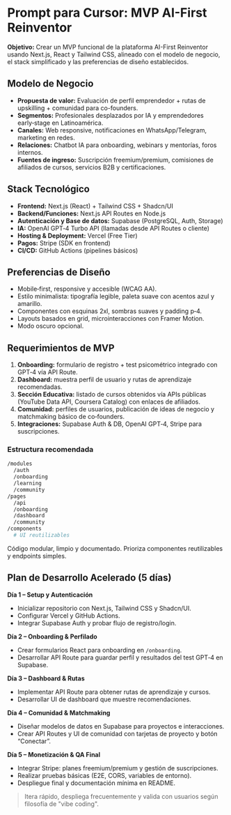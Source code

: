 # Prompt para Cursor: MVP AI-First Reinventor

**Objetivo:** Crear un MVP funcional de la plataforma AI-First Reinventor usando Next.js, React y Tailwind CSS, alineado con el modelo de negocio, el stack simplificado y las preferencias de diseño establecidos.

## Modelo de Negocio

* **Propuesta de valor:** Evaluación de perfil emprendedor + rutas de upskilling + comunidad para co-founders.
* **Segmentos:** Profesionales desplazados por IA y emprendedores early‑stage en Latinoamérica.
* **Canales:** Web responsive, notificaciones en WhatsApp/Telegram, marketing en redes.
* **Relaciones:** Chatbot IA para onboarding, webinars y mentorías, foros internos.
* **Fuentes de ingreso:** Suscripción freemium/premium, comisiones de afiliados de cursos, servicios B2B y certificaciones.

## Stack Tecnológico

* **Frontend:** Next.js (React) + Tailwind CSS + Shadcn/UI
* **Backend/Funciones:** Next.js API Routes en Node.js
* **Autenticación y Base de datos:** Supabase (PostgreSQL, Auth, Storage)
* **IA:** OpenAI GPT‑4 Turbo API (llamadas desde API Routes o cliente)
* **Hosting & Deployment:** Vercel (Free Tier)
* **Pagos:** Stripe (SDK en frontend)
* **CI/CD:** GitHub Actions (pipelines básicos)

## Preferencias de Diseño

* Mobile‑first, responsive y accesible (WCAG AA).
* Estilo minimalista: tipografía legible, paleta suave con acentos azul y amarillo.
* Componentes con esquinas 2xl, sombras suaves y padding p‑4.
* Layouts basados en grid, microinteracciones con Framer Motion.
* Modo oscuro opcional.

## Requerimientos de MVP

1. **Onboarding:** formulario de registro + test psicométrico integrado con GPT‑4 vía API Route.
2. **Dashboard:** muestra perfil de usuario y rutas de aprendizaje recomendadas.
3. **Sección Educativa:** listado de cursos obtenidos vía APIs públicas (YouTube Data API, Coursera Catalog) con enlaces de afiliados.
4. **Comunidad:** perfiles de usuarios, publicación de ideas de negocio y matchmaking básico de co‑founders.
5. **Integraciones:** Supabase Auth & DB, OpenAI GPT‑4, Stripe para suscripciones.

### Estructura recomendada

```bash
/modules
  /auth
  /onboarding
  /learning
  /community
/pages
  /api
  /onboarding
  /dashboard
  /community
/components
  # UI reutilizables
```

Código modular, limpio y documentado. Prioriza componentes reutilizables y endpoints simples.

## Plan de Desarrollo Acelerado (5 días)

**Día 1 – Setup y Autenticación**

* Inicializar repositorio con Next.js, Tailwind CSS y Shadcn/UI.
* Configurar Vercel y GitHub Actions.
* Integrar Supabase Auth y probar flujo de registro/login.

**Día 2 – Onboarding & Perfilado**

* Crear formularios React para onboarding en `/onboarding`.
* Desarrollar API Route para guardar perfil y resultados del test GPT‑4 en Supabase.

**Día 3 – Dashboard & Rutas**

* Implementar API Route para obtener rutas de aprendizaje y cursos.
* Desarrollar UI de dashboard que muestre recomendaciones.

**Día 4 – Comunidad & Matchmaking**

* Diseñar modelos de datos en Supabase para proyectos e interacciones.
* Crear API Routes y UI de comunidad con tarjetas de proyecto y botón “Conectar”.

**Día 5 – Monetización & QA Final**

* Integrar Stripe: planes freemium/premium y gestión de suscripciones.
* Realizar pruebas básicas (E2E, CORS, variables de entorno).
* Despliegue final y documentación mínima en README.

> Itera rápido, despliega frecuentemente y valida con usuarios según filosofía de "vibe coding".
